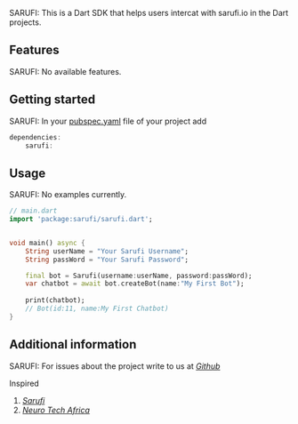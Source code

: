 SARUFI: This is a Dart SDK that helps users intercat with sarufi.io in the Dart projects.

## Features

SARUFI: No available features.

## Getting started

SARUFI: In your [pubspec.yaml]() file of your project add

```dart
dependencies:
    sarufi:
```

## Usage

SARUFI: No examples currently.


```dart
// main.dart
import 'package:sarufi/sarufi.dart';


void main() async {
    String userName = "Your Sarufi Username";
    String passWord = "Your Sarufi Password";

    final bot = Sarufi(username:userName, password:passWord);
    var chatbot = await bot.createBot(name:"My First Bot");
    
    print(chatbot);
    // Bot(id:11, name:My First Chatbot)
}
```

## Additional information

SARUFI: For issues about the project write to us at [*Github*](https://github.com/kalokola/sarufi)

Inspired

1. [*Sarufi*](https://docs.saufi.io/)
2. [*Neuro Tech Africa*](https://neurotech.africa/)